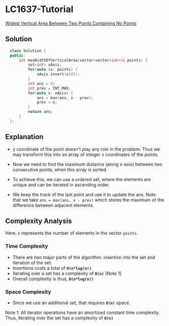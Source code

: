 # LC1637-Tutorial
[Widest Vertical Area Between Two Points Containing No Points](https://leetcode.com/problems/widest-vertical-area-between-two-points-containing-no-points/)

## Solution

``` C++
  class Solution {
  public:
      int maxWidthOfVerticalArea(vector<vector<int>>& points) {
          set<int> xAxis;
          for(auto &x: points) {
              xAxis.insert(x[0]);
          }
          int ans = 0;
          int prev = INT_MAX;
          for(auto x: xAxis) {
              ans = max(ans, x - prev);
              prev = x;
          }
          return ans;
      }
  };
  ```
  
## Explanation

- y coordinate of the point doesn't play any role in the problem. Thus we may transform this into an array of integer x coordinates of the points.

- Now we need to find the maximum distance (along x-axis) between two consecutive points, when this array is sorted.

- To achieve this, we can use a ordered set, where the elements are unique and can be iterated in ascending order.

- We keep the track of the last point and use it to update the ans. Note that we take ```ans = max(ans, x - prev)``` which stores the maximum of the difference between adjacent elements.

## Complexity Analysis

Here, ```n``` represents the number of elements in the vector ```points```.

### Time Complexity

- There are two major parts of the algorithm: insertion into the set and iteration of the set.
- Insertions costs a total of **```O(n*log(n))```**.
- Iterating over a set has a complexity of **```O(n)```** \[Note 1\]
- Overall complexity is thus, **```O(n*log(n))```**

### Space Complexity

- Since we use an additional set, that requires **```O(n)```** space.
  
 
Note 1: All iterator operations have an amortized constant time complexity. Thus, iterating over the set has a complexity of **```O(n)```**
